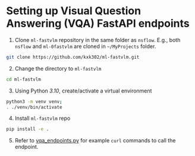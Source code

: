 # Setting up Visual Question Answering (VQA) FastAPI endpoints

1. Clone `ml-fastvlm` repository in the same folder as `nsflow`. E.g., both `nsflow` and `ml-0fastvlm` are cloned in `~/MyProjects` folder.

```bash
git clone https://github.com/kxk302/ml-fastvlm.git
```

2. Change the directory to `ml-fastvlm`

```bash
cd ml-fastvlm
```

3. Using Python *3.10*, create/activate a virtual environment

```bash
python3 -m venv venv;
. ./venv/bin/activate
```

4. Install `ml-fastvlm` repo

```bash
pip install -e .
```

5. Refer to [vqa_endpoints.py](../nsflow/backend/api/v1/vqa_endpoints.py) for example `curl` commands to call the endpoint.
